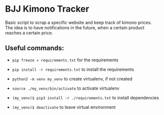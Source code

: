 # BJJ Kimono Tracker

Basic script to scrap a specific website and keep track of kimono prices. The idea is to have notifications in the future, when a certain product reaches a certain price.

## Useful commands:

- `pip freeze > requirements.txt` for the requirements

- `pip install -r requirements.txt` to install the requirements

- `python3 -m venv my_venv` to create virtualenv, if not created

- `source ./my_venv/bin/activate` to activate virtualenv

- `(my_venv)$ pip3 install -r ./requirements.txt` to install dependencies

- `(my_venv)$ deactivate` to leave virtual environment
